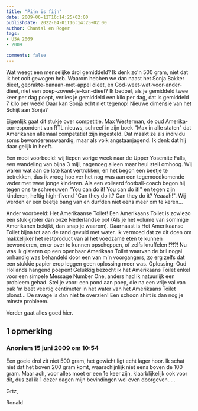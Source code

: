 ```yaml
---
title: "Pijn is fijn"
date: 2009-06-12T16:14:25+02:00
publishDate: 2022-04-01T16:14:25+02:00
author: Chantal en Roger
tags:
- USA 2009
- 2009

comments: false
---
```


Wat weegt een menselijke drol gemiddeld? Ik denk zo'n 500 gram, niet dat ik het ooit gewogen heb. Waarom hebben we dan naast het Sonja Bakker dieet, geprakte-banaan-met-appel dieet, en God-weet-wat-voor-ander-dieet, niet een poep-zoveel-je-kan-dieet? Ik bedoel, als je gemiddeld twee keer per dag poept, verlies je gemiddeld een kilo per dag, dat is gemiddeld 7 kilo per week! Daar kan Sonja echt niet tegenop! Nieuwe dimensie van het Schijt aan Sonja?

Eigenlijk gaat dit stukje over competitie. Max Westerman, de oud Amerika-correspondent van RTL nieuws, schreef in zijn boek "Max in alle staten" dat Amerikanen allemaal competatief zijn ingesteld. Dat maakt ze als individu soms bewonderenswaardig, maar als volk angstaanjagend. Ik denk dat hij daar gelijk in heeft.

Een mooi voorbeeld: wij liepen vorige week naar de Upper Yosemite Falls, een wandeling van bijna 3 mijl, nagenoeg alleen maar heul steil omhoog. Wij waren wat aan de late kant vertrokken, en het begon een beetje te betrekken, dus ik vroeg hoe ver het nog was aan een tegemoedkomende vader met twee jonge kinderen. Als een volleerd football-coach begon hij tegen ons te schreeuwen "You can do it! You can do it!" en tegen zijn kinderen, heftig high-fivend "Can they do it? Can they do it? Yeaaah!". Wij werden er een beetje bang van en durfden niet eens meer om te keren...

Ander voorbeeld: Het Amerikaanse Toilet! Een Amerikaans Toilet is zowiezo een stuk groter dan onze Nederlandse pot (Als je het volume van sommige Amerikanen bekijkt, dan snap je waarom). Daarnaast is Het Amerikaanse Toilet bijna tot aan de rand gevuld met water. Ik vermoed dat ze dit doen om makkelijker het restproduct van al het voedzame eten te kunnen bewonderen, en er over te kunnen opscheppen, of zelfs knuffelen !?!?! Nu was ik gisteren op een openbaar Amerikaan Toilet waarvan de bril nogal onhandig was behandeld door een van m'n voorgangers, zo erg zelfs dat een stukkie papier erop leggen geen oplossing meer was. Oplossing: Oud Hollands hangend poepen! Gelukkig bezocht ik het Amerikaans Toilet enkel voor een simpele Message Number One, anders had ik natuurlijk een probleem gehad. Stel je voor: een pond aan poep, die na een vrije val van pak 'm beet veertig centimeter in het water van het Amerikaans Toilet plonst... De ravage is dan niet te overzien! Een schoon shirt is dan nog je minste probleem.

Verder gaat alles goed hier.

## 1 opmerking

### Anoniem 15 juni 2009 om 10:54

Een goeie drol zit niet 500 gram, het gewicht ligt echt lager hoor. Ik schat niet dat het boven 200 gram komt, waarschijnlijk niet eens boven de 100 gram. Maar ach, voor alles moet er een 1e keer zijn, klaarblijkelijk ook voor dit, dus zal ik 1 dezer dagen mijn bevindingen wel even doorgeven.....

Grtz,

Ronald
